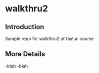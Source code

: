 # walkthru2

## Introduction
Sample repo for walkthru2 of fast.ai course

## More Details
-blah
-blah
